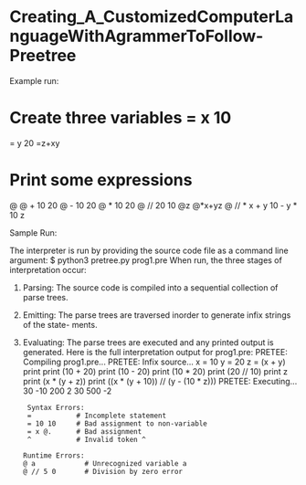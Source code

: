 # Creating_A_CustomizedComputerLanguageWithAgrammerToFollow-Preetree
Example run:
# Create three variables = x 10
= y 20
=z+xy
# Print some expressions
@
@ + 10 20
@ - 10 20
@ * 10 20
@ // 20 10
@z
@*x+yz
@ // * x + y 10 - y * 10 z

Sample Run:

The interpreter is run by providing the source code file as a command line argument:
        $ python3 pretree.py prog1.pre
When run, the three stages of interpretation occur:
1. Parsing: The source code is compiled into a sequential collection of parse trees.
2. Emitting: The parse trees are traversed inorder to generate infix strings of the state-
ments.
3. Evaluating: The parse trees are executed and any printed output is generated.
Here is the full interpretation output for prog1.pre: PRETEE: Compiling prog1.pre...
        PRETEE: Infix source...
        x = 10
        y = 20
        z = (x + y)
        print
        print (10 + 20)
        print (10 - 20)
        print (10 * 20)
        print (20 // 10)
        print z
        print (x * (y + z))
        print ((x * (y + 10)) // (y - (10 * z)))
        PRETEE: Executing...
        30
        -10
        200
        2
        30
        500
        -2
        
        Syntax Errors:
        =           # Incomplete statement
        = 10 10     # Bad assignment to non-variable
        = x @.      # Bad assignment 
        ^           # Invalid token ^
        
       Runtime Errors:
       @ a            # Unrecognized variable a
       @ // 5 0       # Division by zero error
